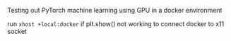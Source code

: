 Testing out PyTorch machine learning using GPU in a docker environment

run `xhost +local:docker` if plt.show() not working to connect docker to x11 socket